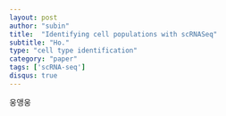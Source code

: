 ```yaml
---
layout: post
author: "subin"
title:  "Identifying cell populations with scRNASeq"
subtitle: "Ho."
type: "cell type identification"
category: "paper"
tags: ['scRNA-seq']
disqus: true
---
```


웅앵웅

